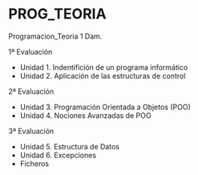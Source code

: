 # PROG_TEORIA

Programacion_Teoria 1 Dam.

1ª Evaluación
- Unidad 1. Indentifición de un programa informático
- Unidad 2. Aplicación de las estructuras de control

2ª Evaluación
- Unidad 3. Programación Orientada a Objetos (POO)
- Unidad 4. Nociones Avanzadas de POO

3ª Evaluación
- Unidad 5. Estructura de Datos
- Unidad 6. Excepciones
- Ficheros
